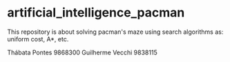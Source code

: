 
# artificial_intelligence_pacman

This repository is about solving pacman's maze using search algorithms as: uniform cost, A*, etc.

Thábata Pontes 9868300
Guilherme Vecchi 9838115

